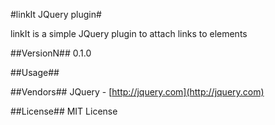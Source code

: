 #linkIt JQuery plugin#

linkIt is a simple JQuery plugin to attach links to elements

##VersionN##
0.1.0

##Usage##


##Vendors##
JQuery - [http://jquery.com](http://jquery.com)


##License##
MIT License